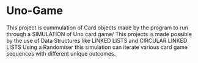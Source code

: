 # Uno-Game
This project is cummulation of Card objects made by the program to run through a SIMULATION of Uno card game/
This projects is made possible by the use of Data Structures like LINKED LISTS and CIRCULAR LINKED LISTS
Using a Randomiser this simulation can iterate various card game sequences with different unique outcomes. 
